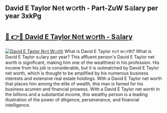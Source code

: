 ## David E Taylor N𝚎t w𝚘rth - Part-ZuW S𝚊lary per year 3xkPg

# <h2><a href="http://gc1l1b.nevu.top/?p=David+E+Taylor">🔗 👉🔴 David E Taylor N𝚎t w𝚘rth - S𝚊lary</a></h2>

[![David E Taylor N𝚎t W𝚘rth](https://i.imgur.com/Oavwk0R.jpeg)](http://gc1l1b.nevu.top/?p=David+E+Taylor)
What is David E Taylor n𝚎t w𝚘rth? What is David E Taylor s𝚊lary per year?
This affluent person's David E Taylor net worth is significant, making him one of the wealthiest in his profession. His income from his job is considerable, but it is outmatched by David E Taylor net worth, which is thought to be amplified by his numerous business interests and extensive real estate holdings. With a David E Taylor net worth that places him among the elite of wealth, this man is famed for his business acumen and financial prowess. With a David E Taylor net worth in the billions and a substantial income, this wealthy person is a leading illustration of the power of diligence, perseverance, and financial intelligence.

